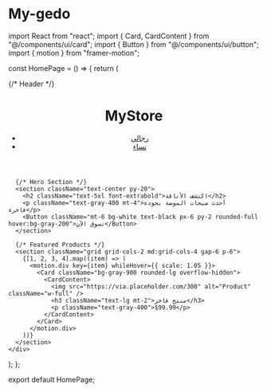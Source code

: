 # My-gedo


import React from "react";
import { Card, CardContent } from "@/components/ui/card";
import { Button } from "@/components/ui/button";
import { motion } from "framer-motion";

const HomePage = () => {
  return (
    <div className="bg-black text-white min-h-screen">
      {/* Header */}
      <header className="flex justify-between items-center p-6 border-b border-gray-800">
        <h1 className="text-3xl font-bold">MyStore</h1>
        <nav>
          <ul className="flex gap-6">
            <li><a href="#" className="hover:text-gray-400">رجالي</a></li>
            <li><a href="#" className="hover:text-gray-400">نساء</a></li>
          </ul>
        </nav>
      </header>
      
      {/* Hero Section */}
      <section className="text-center py-20">
        <h2 className="text-5xl font-extrabold">اكتشف الأناقة</h2>
        <p className="text-gray-400 mt-4">أحدث صيحات الموضة بجودة فاخرة</p>
        <Button className="mt-6 bg-white text-black px-6 py-2 rounded-full hover:bg-gray-200">تسوق الآن</Button>
      </section>
      
      {/* Featured Products */}
      <section className="grid grid-cols-2 md:grid-cols-4 gap-6 p-6">
        {[1, 2, 3, 4].map((item) => (
          <motion.div key={item} whileHover={{ scale: 1.05 }}>
            <Card className="bg-gray-900 rounded-lg overflow-hidden">
              <CardContent>
                <img src="https://via.placeholder.com/300" alt="Product" className="w-full" />
                <h3 className="text-lg mt-2">منتج فاخر</h3>
                <p className="text-gray-400">$99.99</p>
              </CardContent>
            </Card>
          </motion.div>
        ))}
      </section>
    </div>
  );
};

export default HomePage;
